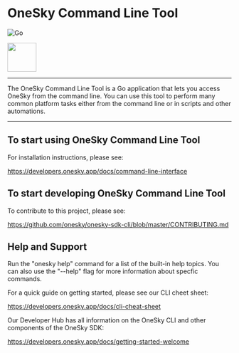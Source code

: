# OneSky Command Line Tool

![Go](https://github.com/onesky/onesky-sdk-cli/workflows/Go/badge.svg?branch=dev)

<img src="https://github.com/onesky/onesky-community/blob/screenshots/screenshots/onesky-saas.png?raw=true" height="65" />

----

The OneSky Command Line Tool is a Go application that lets you access OneSky from the command line. You can use this tool to perform many common platform tasks either from the command line or in scripts and other automations.

----

## To start using OneSky Command Line Tool

For installation instructions, please see:

https://developers.onesky.app/docs/command-line-interface

## To start developing OneSky Command Line Tool

To contribute to this project, please see:

https://github.com/onesky/onesky-sdk-cli/blob/master/CONTRIBUTING.md

## Help and Support
Run the "onesky help" command for a list of the built-in help topics. You can also use the "--help" flag for more information about specfic commands.

For a quick guide on getting started, please see our CLI cheet sheet:

https://developers.onesky.app/docs/cli-cheat-sheet

Our Developer Hub has all information on the OneSky CLI and other components of the OneSky SDK:

https://developers.onesky.app/docs/getting-started-welcome
